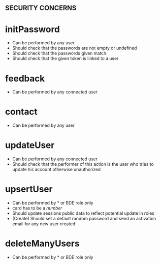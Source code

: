 ## SECURITY CONCERNS

# initPassword

- Can be performed by any user
- Should check that the passwords are not empty or undefined
- Should check that the passwords given match
- Should check that the given token is linked to a user

# feedback

- Can be performed by any connected user

# contact

- Can be performed by any user

# updateUser

- Can be performed by any connected user
- Should check that the performer of this action is the user who tries to update his account otherwise unauthorized

# upsertUser

- Can be performed by * or BDE role only
- card has to be a *number*
- Should update sessions public data to reflect potential update in roles
- (Create) Should set a default random password and send an activation email for any new user created

# deleteManyUsers

- Can be performed by * or BDE role only
